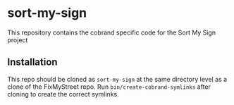 # sort-my-sign

This repository contains the cobrand specific code for
the Sort My Sign project

## Installation

This repo should be cloned as `sort-my-sign` at the same directory level as a
clone of the FixMyStreet repo. Run `bin/create-cobrand-symlinks` after cloning
to create the correct symlinks.
